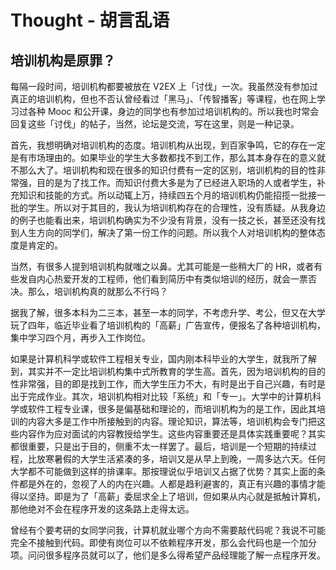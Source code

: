 # Thought - 胡言乱语

## 培训机构是原罪？

每隔一段时间，培训机构都要被放在 V2EX 上「讨伐」一次。我虽然没有参加过真正的培训机构，但也不否认曾经看过「黑马」、「传智播客」等课程，也在网上学习过各种 Mooc 和公开课，身边的同学也有参加过培训机构的。所以我也时常会回复这些「讨伐」的帖子，当然，论坛是交流，写在这里，则是一种记录。

首先，我想明确对培训机构的态度。培训机构从出现，到百家争鸣，它的存在一定是有市场理由的。如果毕业的学生大多数都找不到工作，那么其本身存在的意义就不那么大了。培训机构和现在很多的知识付费有一定的区别，培训机构的目的性非常强，目的是为了找工作。而知识付费大多是为了已经进入职场的人或者学生，补充知识和技能的方式。所以动辄上万，持续四五个月的培训机构仍能招揽一批接一批的学生。所以对于其目的，我认为培训机构存在的合理性，没有质疑。从我身边的例子也能看出来，培训机构确实为不少没有背景，没有一技之长，甚至还没有找到人生方向的同学们，解决了第一份工作的问题。所以我个人对培训机构的整体态度是肯定的。

当然，有很多人提到培训机构就嗤之以鼻。尤其可能是一些稍大厂的 HR，或者有些发自内心热爱开发的工程师，他们看到简历中有类似培训的经历，就会一票否决。那么，培训机构真的就那么不行吗？

据我了解，很多本科为二三本，甚至一本的同学，不考虑升学、考公，但又在大学玩了四年，临近毕业看了培训机构的「高薪」广告宣传，便报名了各种培训机构，集中学习四个月，再步入工作岗位。

如果是计算机科学或软件工程相关专业，国内刚本科毕业的大学生，就我所了解到，其实并不一定比培训机构集中式所教育的学生高。首先，因为培训机构的目的性非常强，目的即是找到工作，而大学生压力不大，有时是出于自己兴趣，有时是出于完成作业。其次，培训机构相对比较「系统」和「专一」。大学中的计算机科学或软件工程专业课，很多是偏基础和理论的，而培训机构为的是工作，因此其培训的内容大多是工作中所接触到的内容。理论知识，算法等，培训机构会专门把这些内容作为应对面试的内容教授给学生。这些内容重要还是具体实践重要呢？其实都很重要，只是出于目的，侧重不太一样罢了。最后，培训是一个短期的持续过程，比放寒暑假的大学生活紧凑的多，培训又是从早上到晚，一周多达六天。任何大学都不可能做到这样的排课率。那按理说似乎培训又占据了优势？其实上面的条件都是外在的，忽视了人的内在兴趣。人都是趋利避害的，真正有兴趣的事情才能得以坚持。即是为了「高薪」委屈求全上了培训，但如果从内心就是抵触计算机，那他绝对不会在程序开发的这条路上走得太远。


曾经有个要考研的女同学问我，计算机就业哪个方向不需要敲代码呢？我说不可能完全不接触到代码。即使有岗位可以不依赖程序开发，那么会代码也是一个加分项。问问很多程序员就可以了，他们是多么得希望产品经理能了解一点程序开发。
